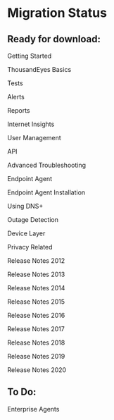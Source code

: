 # Migration Status

## Ready for download:

Getting Started

ThousandEyes Basics

Tests

Alerts

Reports

Internet Insights

User Management

API

Advanced Troubleshooting

Endpoint Agent

Endpoint Agent Installation

Using DNS+

Outage Detection

Device Layer

Privacy Related

Release Notes 2012

Release Notes 2013

Release Notes 2014

Release Notes 2015

Release Notes 2016

Release Notes 2017

Release Notes 2018

Release Notes 2019

Release Notes 2020

## To Do:

Enterprise Agents

